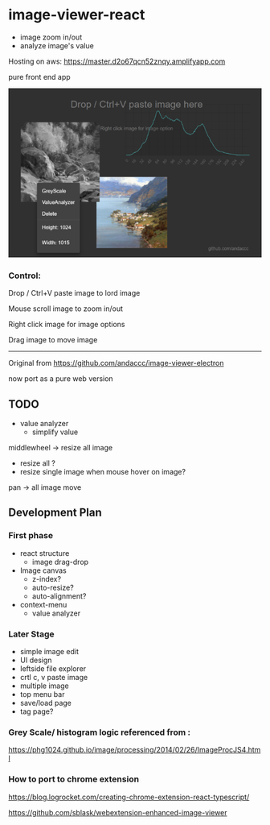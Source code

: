 # image-viewer-react

- image zoom in/out 
- analyze image's value 

Hosting on aws: https://master.d2o67qcn52znqy.amplifyapp.com 

pure front end app

![Intro](public/intro.png)

### Control:

Drop / Ctrl+V paste image to lord image

Mouse scroll image to zoom in/out

Right click image for image options

Drag image to move image


---

Original from https://github.com/andaccc/image-viewer-electron

now port as a pure web version 


## TODO 
- value analyzer
  - simplify value

middlewheel -> resize all image
- resize all ?
- resize single image when mouse hover on image?

pan -> all image move

## Development Plan 

### First phase
- react structure
  - image drag-drop
- Image canvas
  - z-index?
  - auto-resize?
  - auto-alignment?
- context-menu
  - value analyzer
### Later Stage
- simple image edit
- UI design
- leftside file explorer
- crtl c, v paste image 
- multiple image
- top menu bar
- save/load page
- tag page?


### Grey Scale/ histogram logic referenced from :

https://phg1024.github.io/image/processing/2014/02/26/ImageProcJS4.html


### How to port to chrome extension

https://blog.logrocket.com/creating-chrome-extension-react-typescript/ 

https://github.com/sblask/webextension-enhanced-image-viewer
